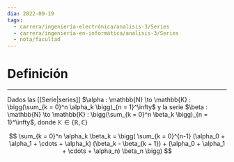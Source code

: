 ```yaml
---
dia: 2022-09-19
tags:
  - carrera/ingeniería-electrónica/analisis-3/Series
  - carrera/ingeniería-en-informática/analisis-3/Series
  - nota/facultad
---
```

# Definición
---
Dados las [[Serie|series]] $\alpha : \mathbb{N} \to \mathbb{K} : \bigg(\sum_{k = 0}^n \alpha_k \bigg)_{n = 1}^\infty$ y la serie $\beta : \mathbb{N} \to \mathbb{K} : \bigg(\sum_{k = 0}^n \beta_k \bigg)_{n = 1}^\infty$, donde $\mathbb{K} \in \{ \mathbb{R}, \mathbb{C} \}$ 


$$ \sum_{k = 0}^n \alpha_k \beta_k = \bigg( \sum_{k = 0}^{n-1} (\alpha_0 + \alpha_1 + \cdots + \alpha_k) (\beta_k - \beta_{k + 1})  + (\alpha_0 + \alpha_1 + \cdots + \alpha_n) \beta_n \bigg) $$
